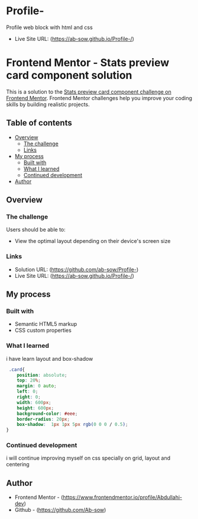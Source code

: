 # Profile-
Profile web block with html and css
- Live Site URL: (https://ab-sow.github.io/Profile-/)

# Frontend Mentor - Stats preview card component solution

This is a solution to the [Stats preview card component challenge on Frontend Mentor](https://www.frontendmentor.io/challenges/stats-preview-card-component-8JqbgoU62). Frontend Mentor challenges help you improve your coding skills by building realistic projects. 

## Table of contents

- [Overview](#overview)
  - [The challenge](#the-challenge)
  - [Links](#links)
- [My process](#my-process)
  - [Built with](#built-with)
  - [What I learned](#what-i-learned)
  - [Continued development](#continued-development)
- [Author](#author)


## Overview

### The challenge

Users should be able to:

- View the optimal layout depending on their device's screen size



### Links

- Solution URL: (https://github.com/ab-sow/Profile-)
- Live Site URL: (https://ab-sow.github.io/Profile-/)

## My process

### Built with

- Semantic HTML5 markup
- CSS custom properties

### What I learned

i have learn layout and box-shadow 


```css
 .card{
    position: absolute;
    top: 20%;
    margin: 0 auto;
    left: 0;
    right: 0;
    width: 600px;
    height: 600px;
    background-color: #eee;
    border-radius: 20px;
    box-shadow:  1px 1px 5px rgb(0 0 0 / 0.5);
}
```



### Continued development

i will continue improving myself on css specially on grid, layout and centering



## Author

- Frontend Mentor - (https://www.frontendmentor.io/profile/Abdullahi-dev)
- Github - (https://github.com/Ab-sow)


